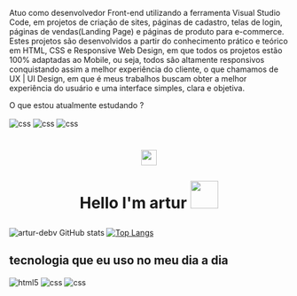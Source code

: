Atuo como desenvolvedor Front-end utilizando a ferramenta Visual Studio Code, em projetos de criação de sites, páginas de cadastro, telas de login, páginas de vendas(Landing Page) e páginas de produto para e-commerce. Estes projetos são desenvolvidos a partir do conhecimento prático e teórico em HTML, CSS e Responsive Web Design, em que todos os projetos estão 100% adaptadas ao Mobile, ou seja, todos são altamente responsivos conquistando assim a melhor experiência do cliente, o que chamamos de UX | UI Design, em que é meus trabalhos buscam obter a melhor experiência do usuário e uma interface simples, clara e objetiva.


O que estou atualmente estudando ?

<img align="center" alt="css" src="https://img.shields.io/badge/CSS3-1572B6?style=for-the-badge&logo=css3&logoColor=white" />
<img align="center" alt="css" src="https://img.shields.io/badge/Bootstrap-563D7C?style=for-the-badge&logo=bootstrap&logoColor=white" />
<img align="center" alt="css" src="https://img.shields.io/badge/GIT-E44C30?style=for-the-badge&logo=git&logoColor=white" />











<h1 align="center">
<img src="https://media.giphy.com/media/hvRJCLFzcasrR4ia7z/giphy.gif" width="28">
  
Hello I'm artur  <img src="https://media.giphy.com/media/12oufCB0MyZ1Go/giphy.gif" width="50">
</h1>



![artur-debv GitHub stats](https://github-readme-stats.vercel.app/api?username=artur-debv&show_icons=true&theme=radical) [![Top Langs](https://github-readme-stats.vercel.app/api/top-langs/?username=artur-debv&layout=compact)](https://github.com/artur-debv/github-readme-stats)


  ## tecnologia que eu uso no meu dia a dia
  
<div style="display: inline_block">
  <img align="center" alt="html5" src="https://img.shields.io/badge/HTML5-E34F26?style=for-the-badge&logo=html5&logoColor=white" />
  <img align="center" alt="css" src="https://img.shields.io/badge/CSS3-1572B6?style=for-the-badge&logo=css3&logoColor=white" />
  <img align="center" alt="css" src="https://img.shields.io/badge/Bootstrap-563D7C?style=for-the-badge&logo=bootstrap&logoColor=white" />
  
  
 
  
  
 


